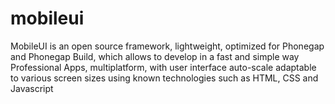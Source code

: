 # mobileui
MobileUI is an open source framework, lightweight, optimized for Phonegap and Phonegap Build, which allows to develop in a fast and simple way Professional Apps, multiplatform, with user interface auto-scale adaptable to various screen sizes using known technologies such as HTML, CSS and Javascript
